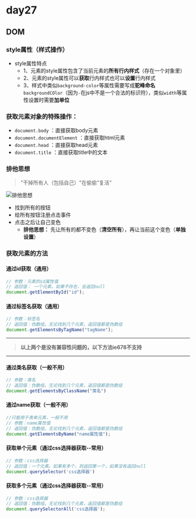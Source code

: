 # day27

## DOM

### style属性（样式操作）

- style属性特点
  - 1、元素的style属性包含了当前元素的**所有行内样式**（存在一个对象里）
  - 2、元素的style属性可以**获取**行内样式也可以**设置**行内样式 
  - 3、样式中类似`background-color`等属性需要写成**驼峰命名**`backgroundCOlor`（因为`-`在js中不是一个合法的标识符），类似`width`等属性设置时需要**加单位**

### 获取元素对象的特殊操作：

- `document.body` ：直接获取body元素
- `document.documentElement` ：直接获取html元素
- `document.head` ：直接获取head元素
- `document.title` ：直接获取title中的文本

### 排他思想

> "干掉所有人（包括自己）"在偷偷“复活”

![排他思想](D:\1_2020Web\Note\05_WebAPI\day_27\media\排他思想.gif)

- 找到所有的按钮
- 给所有按钮注册点击事件
- 点击之后让自己变色
  - **排他思想：** 先让所有的都不变色（**清空所有**），再让当前这个变色（**单独设置**）

### 获取元素的方法

#### 通过id获取（通用）

```js
// 参数：元素的id属性值
// 返回值： 一个元素。如果不存在，会返回null
document.getElementById("id");
```

#### 通过标签名获取（通用）

```js
// 参数：标签名
// 返回值：伪数组。无论找到几个元素，返回值都是伪数组
document.getElementsByTagName("tagName");
```

---

> **以上两个是没有兼容性问题的，以下方法ie678不支持**

---


#### 通过类名获取（一般不用）

```js
// 参数：类名
// 返回值：伪数组。无论找到几个元素，返回值都是伪数组
document.getElementsByClassName("类名")
```

#### 通过name获取（一般不用）

```js
//只能用于表单元素，一般不用
// 参数：name属性值
// 返回值：伪数组。无论找到几个元素，返回值都是伪数组
document.getElementsByName("name属性值");
```

#### 获取单个元素（通过css选择器获取--常用）

```js
// 参数：css选择器
// 返回值：一个元素。如果有多个，则返回第一个，如果没有返回null
document.querySelector('css选择器')
```

#### 获取多个元素（通过css选择器获取--常用）

```js
// 参数：css选择器
// 返回值：伪数组。无论找到几个元素，返回值都是伪数组
document.querySelectorAll('css选择器');
```

